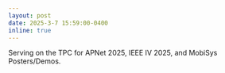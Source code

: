 ```yaml
---
layout: post
date: 2025-3-7 15:59:00-0400
inline: true
---
```


Serving on the TPC for APNet 2025, IEEE IV 2025, and MobiSys Posters/Demos.